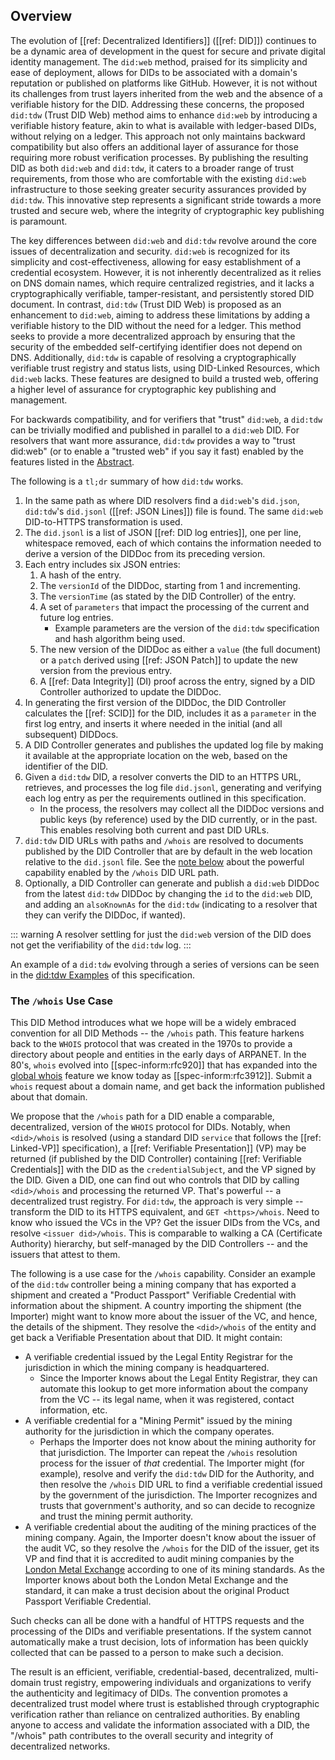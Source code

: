 ## Overview

The evolution of [[ref: Decentralized Identifiers]] ([[ref: DID]]) continues to
be a dynamic area of development in the quest for secure and private digital
identity management. The `did:web` method, praised for its simplicity and ease
of deployment, allows for DIDs to be associated with a domain's reputation or
published on platforms like GitHub. However, it is not without its challenges
from trust layers inherited from the web and the absence of a verifiable history
for the DID. Addressing these concerns, the proposed `did:tdw` (Trust DID Web)
method aims to enhance `did:web` by introducing a verifiable history feature,
akin to what is available with ledger-based DIDs, without relying on a ledger.
This approach not only maintains backward compatibility but also offers an
additional layer of assurance for those requiring more robust verification
processes. By publishing the resulting DID as both `did:web` and `did:tdw`, it
caters to a broader range of trust requirements, from those who are comfortable
with the existing `did:web` infrastructure to those seeking greater security
assurances provided by `did:tdw`. This innovative step represents a significant
stride towards a more trusted and secure web, where the integrity of
cryptographic key publishing is paramount.

The key differences between `did:web` and `did:tdw` revolve around the core
issues of decentralization and security. `did:web` is recognized for its
simplicity and cost-effectiveness, allowing for easy establishment of a
credential ecosystem. However, it is not inherently decentralized as it relies
on DNS domain names, which require centralized registries, and it lacks a
cryptographically verifiable, tamper-resistant, and persistently stored DID
document. In contrast, `did:tdw` (Trust DID Web) is proposed as an enhancement
to `did:web`, aiming to address these limitations by adding a verifiable history
to the DID without the need for a ledger. This method seeks to provide a more
decentralized approach by ensuring that the security of the embedded
self-certifying identifier does not depend on DNS. Additionally, `did:tdw` is
capable of resolving a cryptographically verifiable trust registry and status
lists, using DID-Linked Resources, which `did:web` lacks. These features are
designed to build a trusted web, offering a higher level of assurance for
cryptographic key publishing and management.

For backwards compatibility, and for verifiers that "trust" `did:web`, a
`did:tdw` can be trivially modified and published in parallel to a `did:web`
DID. For resolvers that want more assurance, `did:tdw` provides a way to "trust
did:web" (or to enable a "trusted web" if you say it fast) enabled by the
features listed in the [Abstract](#abstract).

The following is a `tl;dr` summary of how `did:tdw` works.

1. In the same path as where DID resolvers find a `did:web`'s `did.json`,
  `did:tdw`'s `did.jsonl` ([[ref: JSON Lines]]) file is found. The same `did:web` DID-to-HTTPS
  transformation is used.
2. The `did.jsonl` is a list of JSON [[ref: DID log entries]], one per line,
  whitespace removed, each of which contains the information needed to derive a
  version of the DIDDoc from its preceding version.
3. Each entry includes six JSON entries:
    1. A hash of the entry.
    2. The `versionId` of the DIDDoc, starting from 1 and incrementing.
    3. The `versionTime` (as stated by the DID Controller) of the entry.
    4. A set of `parameters` that impact the processing of the current and
      future log entries.
        - Example parameters are the version of the `did:tdw` specification and
        hash algorithm being used.
    5. The new version of the DIDDoc as either a `value` (the full document) or
      a `patch` derived using [[ref: JSON Patch]] to update the new version from
      the previous entry.
    6. A [[ref: Data Integrity]] (DI) proof across the entry, signed by a DID
      Controller authorized to update the DIDDoc.
4. In generating the first version of the DIDDoc, the DID Controller calculates
  the [[ref: SCID]] for the DID, includes it as a `parameter` in the first log
  entry, and inserts it where needed in the initial (and all subsequent)
  DIDDocs.
5. A DID Controller generates and publishes the updated log file by making it
  available at the appropriate location on the web, based on the identifier of the
  DID.
6. Given a `did:tdw` DID, a resolver converts the DID to an HTTPS URL,
  retrieves, and processes the log file `did.jsonl`, generating and verifying
  each log entry as per the requirements outlined in this specification.
    - In the process, the resolvers may collect all the DIDDoc versions and public
      keys (by reference) used by the DID currently, or in the past. This enables
      resolving both current and past DID URLs.
7. `did:tdw` DID URLs with paths and `/whois` are resolved to documents
  published by the DID Controller that are by default in the web location relative to the
  `did.jsonl` file. See the [note below](#the-whois-use-case) about the
   powerful capability enabled by the `/whois` DID URL path.
8. Optionally, a DID Controller can generate and publish a `did:web` DIDDoc
  from the latest `did:tdw` DIDDoc by changing the `id` to the `did:web` DID,
  and adding an `alsoKnownAs` for the `did:tdw` (indicating to a resolver that
  they can verify the DIDDoc, if wanted).

  ::: warning
    A resolver settling for just the `did:web` version of the DID does not get the
    verifiability of the `did:tdw` log.
  :::

An example of a `did:tdw` evolving through a series of versions can be seen in
the [did:tdw Examples](#didtdw-example) of this specification.

### The `/whois` Use Case

This DID Method introduces what we hope will be a widely embraced convention for
all DID Methods -- the `/whois` path. This feature harkens back to the `WHOIS`
protocol that was created in the 1970s to provide a directory about people and
entities in the early days of ARPANET. In the 80's, `whois` evolved into
[[spec-inform:rfc920]] that has expanded into the [global
whois](https://en.wikipedia.org/wiki/WHOIS) feature we know today as
[[spec-inform:rfc3912]]. Submit a `whois` request about a domain name, and get
back the information published about that domain.

We propose that the `/whois` path for a DID enable a comparable, decentralized,
version of the `WHOIS` protocol for DIDs. Notably, when `<did>/whois` is
resolved (using a standard DID `service` that follows the [[ref: Linked-VP]]
specification), a [[ref: Verifiable Presentation]] (VP) may be returned (if
published by the DID Controller) containing [[ref: Verifiable Credentials]] with
the DID as the `credentialSubject`, and the VP signed by the DID. Given a DID,
one can find out who controls that DID by calling `<did>/whois` and processing
the returned VP. That's powerful -- a decentralized trust registry. For
`did:tdw`, the approach is very simple -- transform the DID to its HTTPS
equivalent, and `GET <https>/whois`. Need to know who issued the VCs in the VP?
Get the issuer DIDs from the VCs, and resolve `<issuer did>/whois`. This is
comparable to walking a CA (Certificate Authority) hierarchy, but self-managed
by the DID Controllers -- and the issuers that attest to them.

The following is a use case for the `/whois` capability. Consider an example of
the `did:tdw` controller being a mining company that has exported a shipment and
created a "Product Passport" Verifiable Credential with information about the
shipment. A country importing the shipment (the Importer) might want to know
more about the issuer of the VC, and hence, the details of the shipment. They
resolve the `<did>/whois` of the entity and get back a Verifiable Presentation
about that DID. It might contain:

- A verifiable credential issued by the Legal Entity Registrar for the
  jurisdiction in which the mining company is headquartered.
  - Since the Importer knows about the Legal Entity Registrar, they can automate
    this lookup to get more information about the company from the VC -- its
    legal name, when it was registered, contact information, etc.
- A verifiable credential for a "Mining Permit" issued by the mining authority
  for the jurisdiction in which the company operates.
  - Perhaps the Importer does not know about the mining authority for that
    jurisdiction. The Importer can repeat the `/whois` resolution process for
    the issuer of _that_ credential. The Importer might (for example), resolve
    and verify the `did:tdw` DID for the Authority, and then resolve the
    `/whois` DID URL to find a verifiable credential issued by the government of
    the jurisdiction. The Importer recognizes and trusts that government's
    authority, and so can decide to recognize and trust the mining permit
    authority.
- A verifiable credential about the auditing of the mining practices of the
  mining company. Again, the Importer doesn't know about the issuer of the audit
  VC, so they resolve the `/whois` for the DID of the issuer, get its VP and
  find that it is accredited to audit mining companies by the [London Metal
  Exchange](https://www.lme.com/en/) according to one of its mining standards.
  As the Importer knows about both the London Metal Exchange and the standard,
  it can make a trust decision about the original Product Passport Verifiable
  Credential.

Such checks can all be done with a handful of HTTPS requests and the processing
of the DIDs and verifiable presentations. If the system cannot automatically
make a trust decision, lots of information has been quickly collected that can
be passed to a person to make such a decision.

The result is an efficient, verifiable, credential-based, decentralized,
multi-domain trust registry, empowering individuals and organizations to verify
the authenticity and legitimacy of DIDs. The convention promotes a decentralized
trust model where trust is established through cryptographic verification rather
than reliance on centralized authorities. By enabling anyone to access and
validate the information associated with a DID, the "/whois" path contributes to
the overall security and integrity of decentralized networks.
